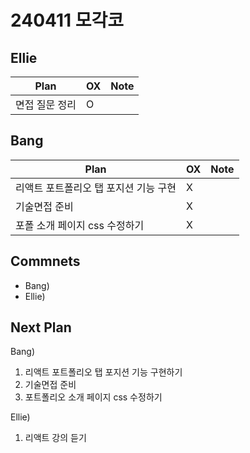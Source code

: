 # 240411 모각코

## Ellie

| Plan           | OX  | Note |
| -------------- | --- | ---- |
| 면접 질문 정리 | O   |      |

## Bang

| Plan                                  | OX  | Note |
| ------------------------------------- | --- | ---- |
| 리액트 포트폴리오 탭 포지션 기능 구현 | X   |      |
| 기술면접 준비                         | X   |      |
| 포폴 소개 페이지 css 수정하기         | X   |      |

## Commnets

- Bang)
- Ellie)

## Next Plan

Bang)

1.  리액트 포트폴리오 탭 포지션 기능 구현하기
2.  기술면접 준비
3.  포트폴리오 소개 페이지 css 수정하기

Ellie)

1.  리액트 강의 듣기

